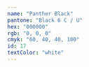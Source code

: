 ```yaml
---
name: "Panther Black"
pantone: "Black 6 C / U"
hex: "000000"
rgb: "0, 0, 0"
cmyk: "60, 40, 40, 100"
id: 17
textColor: "white"
---
```

